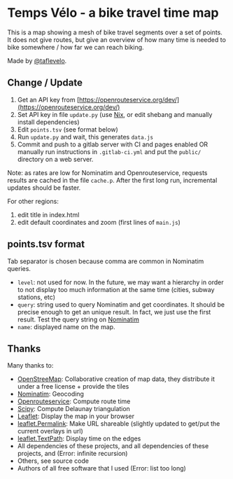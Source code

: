 Temps Vélo - a bike travel time map
===================================

This is a map showing a mesh of bike travel segments over a set of points.
It does not give routes, but give an overview of how many time is needed to bike somewhere / how far we can reach biking.

Made by [@taflevelo](https://twitter.com/taflevelo).

Change / Update
---------------

1. Get an API key from [https://openrouteservice.org/dev/](https://openrouteservice.org/dev/)
2. Set API key in file `update.py` (use [Nix](https://nixos.org/), or edit shebang and manually install dependencies)
3. Edit `points.tsv` (see format below)
5. Run `update.py` and wait, this generates `data.js`
6. Commit and push to a gitlab server with CI and pages enabled OR manually run instructions in `.gitlab-ci.yml` and put the `public/` directory on a web server.

Note: as rates are low for Nominatim and Openrouteservice, requests results are cached in the file `cache.p`. After the first long run, incremental updates should be faster.

For other regions:
1. edit title in index.html
2. edit default coordinates and zoom (first lines of `main.js`)

points.tsv format
-------------------

Tab separator is chosen because comma are common in Nominatim queries.

- `level`: not used for now. In the future, we may want a hierarchy in order to not display too much information at the same time (cities, subway stations, etc)
- `query`: string used to query Nominatim and get coordinates. It should be precise enough to get an unique result. In fact, we just use the first result. Test the query string on [Nominatim](https://nominatim.openstreetmap.org/)
- `name`: displayed name on the map.

Thanks
------

Many thanks to:
- [OpenStreeMap](https://www.openstreetmap.org/): Collaborative creation of map data, they distribute it under a free license + provide the tiles
- [Nominatim](https://nominatim.openstreetmap.org/): Geocoding
- [Openrouteservice](https://openrouteservice.org/): Compute route time
- [Scipy](https://www.scipy.org/): Compute Delaunay triangulation
- [Leaflet](https://leafletjs.com/): Display the map in your browser
- [leaflet.Permalink](https://github.com/MarcChasse/leaflet.Permalink): Make URL shareable (slightly updated to get/put the current overlays in url)
- [leaflet.TextPath](https://github.com/makinacorpus/Leaflet.TextPath): Display time on the edges
- All dependencies of these projects, and all dependencies of these projects, and (Error: infinite recursion)
- Others, see source code
- Authors of all free software that I used (Error: list too long)

